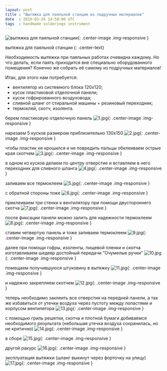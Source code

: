 ```yaml
---
layout: post
title : "Вытяжка для паяльной станции из подручных материалов"
date  : 2016-03-26 14:58:00 UTC
tags  : handmade solderings instrument
---
```


![вытяжка для паяльной станции](/img/posts/2016-03-26-air-extractor/air-extractor.jpg){: .center-image .img-responsive }

вытяжка для паяльной станции
{: .center-text}

Необходимость вытяжки при паяльных работах очевидна каждому.
Но что делать, если паять приходится вне специально оборудованного помещения?
Конечно же собрать её самому из подручных материалов!

<!--more-->

Итак, для этого нам потребуется:

* вентилятор из системного блока 120х120;
* кусок пластиковой отделочной панели;
* кусок гофрированного воздуховода;
* сливной шланг от стиральной машины + резиновый переходник;
* термоклей, скотч, изолента.

берем пластиковую отделочную панель
![1.jpg](/img/posts/2016-03-26-air-extractor/1.jpg){: .center-image .img-responsive }

нарезаем 5 кусков размером приблизительно 130х150
![2.jpg](/img/posts/2016-03-26-air-extractor/2.jpg){: .center-image .img-responsive }

чтобы пластик не крошился и не повредить пальцы обклеиваем острые края скотчем
![3.jpg](/img/posts/2016-03-26-air-extractor/3.jpg){: .center-image .img-responsive }

в одном из кусков делаем по центру отверстие и вставляем в него переходник для сливного шланга
![4.jpg](/img/posts/2016-03-26-air-extractor/4.jpg){: .center-image .img-responsive }

заливаем все термоклеем
![5.jpg](/img/posts/2016-03-26-air-extractor/5.jpg){: .center-image .img-responsive }

с обратной стороны тоже
![6.jpg](/img/posts/2016-03-26-air-extractor/6.jpg){: .center-image .img-responsive }

приклеиваем три стенки к вентилятору при помощи двустороннего скотча
![7.jpg](/img/posts/2016-03-26-air-extractor/7.jpg){: .center-image .img-responsive }

после фиксации панели можно залить для надежности термоклеем
![8.jpg](/img/posts/2016-03-26-air-extractor/8.jpg){: .center-image .img-responsive }

ставим четвертую панель и тоже заливаем термоклеем
![9.jpg](/img/posts/2016-03-26-air-extractor/9.jpg){: .center-image .img-responsive }

далее при помощи гофры, изоленты, пищевой пленки и скотча изготавливаем шедевр достойный передачи "Очумелые ручки"
![10.jpg](/img/posts/2016-03-26-air-extractor/10.jpg){: .center-image .img-responsive }

помещаем получившуюся штуковину в вытяжку
![11.jpg](/img/posts/2016-03-26-air-extractor/11.jpg){: .center-image .img-responsive }

и надежно закрепляем скотчем
![12.jpg](/img/posts/2016-03-26-air-extractor/12.jpg){: .center-image .img-responsive }

теперь необходимо заклеить все отверстия на передней панели, а так же
избавиться от утечки воздуха через пустоту между лопастями и корпусом вентилятора
![13.jpg](/img/posts/2016-03-26-air-extractor/13.jpg){: .center-image .img-responsive }

с помощью гриль решетки, скотча и плотной бумаги добиваемся необходимого результата
(небольшая утечка воздуха сохранилась, но не критично)
![14.jpg](/img/posts/2016-03-26-air-extractor/14.jpg){: .center-image .img-responsive }

в сборе
![15.jpg](/img/posts/2016-03-26-air-extractor/15.jpg){: .center-image .img-responsive }

другой ракурс
![16.jpg](/img/posts/2016-03-26-air-extractor/16.jpg){: .center-image .img-responsive }

эксплуатация вытяжки (шланг выкинут через форточку на улицу)
![17.jpg](/img/posts/2016-03-26-air-extractor/17.jpg){: .center-image .img-responsive }
